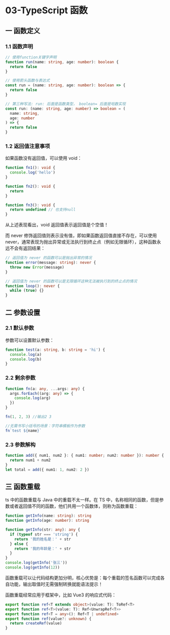 # 03-TypeScript 函数

## 一 函数定义

### 1.1 函数声明

```ts
// 使用function关键字声明
function run(name: string, age: number): boolean {
  return false
}

// 使用箭头函数与表达式
const run = (name: string, age: number): boolean => {
  return false
}

// 第三种写法: run: 后面是函数类型， boolean= 后面是哈数实现
const run: (name: string, age: number) => boolean = (
  name: string,
  age: number
) => {
  return false
}
```

### 1.2 返回值注意事项

如果函数没有返回值，可以使用 void：

```ts
function fn1(): void {
  console.log('hello')
}

function fn2(): void {
  return
}

function fn3(): void {
  return undefined // 也支持null
}
```

从上述表现看出，void 返回值表示返回值是个空值！

而 never 修饰返回值则表示没有值，即如果函数返回值直接不存在，可以使用 never，通常表现为抛出异常或无法执行到终止点（例如无限循环），这种函数永远不会有返回结果：

```ts
// 返回值为 never 的函数可以是抛出异常的情况
function error(message: string): never {
  throw new Error(message)
}

// 返回值为 never 的函数可以是无限循环这种无法被执行到的终止点的情况
function loop(): never {
  while (true) {}
}
```

## 二 参数设置

### 2.1 默认参数

参数可以设置默认参数：

```ts
function test(a: string, b: string = 'hi') {
  console.log(a)
  console.log(b)
}
```

### 2.2 剩余参数

```ts
function fn(a: any, ...args: any) {
  args.forEach((arg: any) => {
    console.log(arg)
  })
}

fn(1, 2, 3) //输出2 3

//无需书写小括号的场景：字符串模板作为参数
fn`test ${name}`
```

### 2.3 参数解构

```ts
function add({ num1, num2 }: { num1: number; num2: number }): number {
  return num1 + num2
}
let total = add({ num1: 1, num2: 2 })
```

## 三 函数重载

ts 中的函数重载与 Java 中的重载不太一样。在 TS 中，名称相同的函数，但是参数或者返回值不同的函数，他们共用一个函数体，则称为函数重载：

```ts
function getInfo(name: string): string
function getInfo(age: number): string

function getInfo(str: any): any {
  if (typeof str === 'string') {
    return '我的姓名是：' + str
  } else {
    return '我的年龄是：' + str
  }
}
console.log(getInfo('张三'))
console.log(getInfo(12))
```

函数重载可以让代码结构更加分明，核心优势是：每个重载的签名函数可以完成各自功能，输出取值时无需强制转换就能语法提示！

函数重载经常应用于框架中，比如 Vue3 的响应式代码：

```ts
export function ref<T extends object>(value: T): ToRef<T>
export function ref<T>(value: T): Ref<UnwrapRef<T>>
export function ref<T = any>(): Ref<T | undefined>
export function ref(value?: unknown) {
  return createRef(value)
}
```
